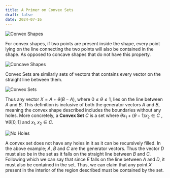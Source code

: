 ```yaml
---
title: A Primer on Convex Sets
draft: false
date: 2024-07-16
---
```


<img src="https://raw.githubusercontent.com/SykChw/sykchw.github.io/v4/content/images/convex.png" alt="Convex Shapes" class="center">

For convex shapes, if two points are present inside the shape, every point lying on the line connecting the two points will also be contained in the shape. As opposed to concave shapes that do not have this property.


<img src="https://raw.githubusercontent.com/SykChw/sykchw.github.io/v4/content/images/concave.png" alt="Concave Shapes" class="center">

Convex Sets are similarly sets of vectors that contains every vector on the straight line between them.

<img src="https://raw.githubusercontent.com/SykChw/sykchw.github.io/v4/content/images/convexset.png" alt="Convex Sets" class="center"> 

Thus any vector $X = A + \theta (B -A)$, where $0 \le \theta \le 1$, lies on the line between $A$ and $B$. This definition is inclusive of both the generator vectors $A$ and $B$, meaning the convex shape described includes the boundaries without any holes. More concretely, a **Convex Set** $C$ is a set where $\theta x_1 + (\theta -1) x_2 \in C \, \, , \forall \theta [0,1]$ and $x_1, x_2 \in C$.

<img src="https://raw.githubusercontent.com/SykChw/sykchw.github.io/v4/content/images/noholes.png" alt="No Holes" class="center">

A convex set does not have any holes in it as it can be recursively filled. In the above example; $A$, $B$ and $C$ are the generator vectors. Thus the vector $D$ must also be in the set as it falls on the straight line between $B$ and $C$. Following which we can say that since $E$ falls on the line between $A$ and $D$, it must also be contained in the set. Thus, we can claim that any point $X$ present in the interior of the region described must be contained by the set.